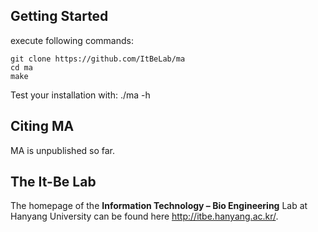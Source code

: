 
## Getting Started

execute following commands:

    git clone https://github.com/ItBeLab/ma
    cd ma
    make

Test your installation with:
    ./ma -h

## Citing MA

MA is unpublished so far.

## The It-Be Lab

The homepage of the **Information Technology – Bio Engineering** Lab 
at Hanyang University can be found here http://itbe.hanyang.ac.kr/.

